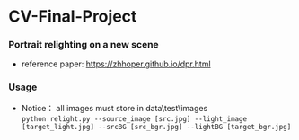 # CV-Final-Project
### Portrait relighting on a new scene
* reference paper: https://zhhoper.github.io/dpr.html
### Usage 
* Notice： all images must store in data\test\images  
`python relight.py --source_image [src.jpg] --light_image [target_light.jpg] --srcBG [src_bgr.jpg] --lightBG [target_bgr.jpg]`
